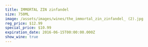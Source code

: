```yaml
---
title: IMMORTAL ZIN zinfandel
size: 750ML
image: /assets/images/wines/the_immortal_zin_zinfandel_ (2).jpg
reg_price: $12.99
special_price: $10.99
expiration_date: 2016-06-15T00:00:00.000Z
show_wine: true
---
```




